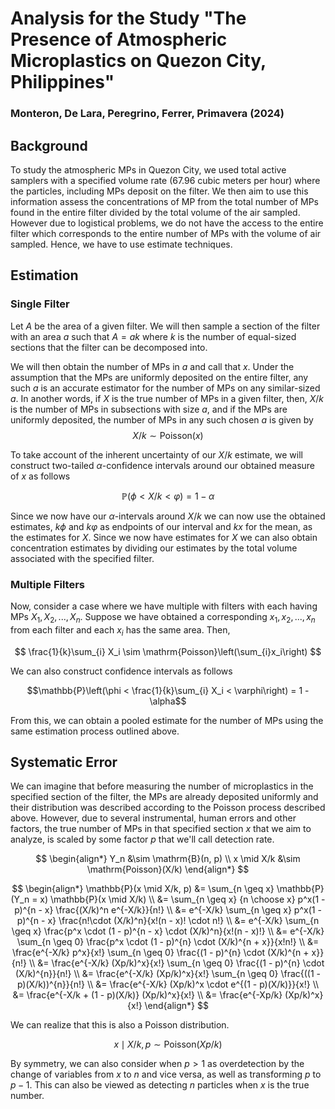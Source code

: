 # Analysis for the Study "The Presence of Atmospheric Microplastics on Quezon City, Philippines"
### Monteron, De Lara, Peregrino, Ferrer, Primavera (2024)

## Background
To study the atmospheric MPs in Quezon City, we used total active samplers
with a specified volume rate (67.96 cubic meters per hour) where the 
particles, including MPs deposit on the filter. We then aim to use this information
assess the concentrations of MP from the total number of MPs found in the entire filter divided by the total volume of the air sampled. However due to logistical problems, we do not have the access to the entire filter which corresponds to the
entire number of MPs with the volume of air sampled. Hence, we have to use
estimate techniques.

## Estimation 
### Single Filter
Let $A$ be the area of a given filter. We will then sample a section of the filter
with an area $a$ such that $A = ak$ where $k$ is the number of equal-sized sections that the filter can be decomposed into.

We will then obtain the number of MPs in $a$ and call that $x$. Under the assumption that the MPs are uniformly deposited on
the entire filter, any such $a$ is an accurate estimator for the number of MPs
on any similar-sized $a$. In another words, if $X$ is the true number of MPs in a given filter, then, $X/k$ is the number of MPs in subsections with size $a$, and if the MPs are uniformly deposited, the number of MPs in any such chosen $a$ is given by
$$
X/k \sim \mathrm{Poisson}(x)
$$

To take account of the inherent uncertainty of our $X/k$ estimate, we will construct two-tailed $\alpha$-confidence intervals around our obtained measure of $x$ as follows

$$\mathbb{P}(\phi < X/k < \varphi) = 1 - \alpha$$

Since we now have our $\alpha$-intervals around $X/k$ we can now use the obtained estimates, $k\phi$ and $k\varphi$ as endpoints of our interval and $kx$ for the mean, as the estimates for $X$. Since we now have estimates for $X$ we can also obtain concentration estimates by dividing our estimates by the total volume associated with the specified filter. 

### Multiple Filters
Now, consider a case where we have multiple with filters with each having MPs $X_1, X_2, ..., X_n$. Suppose we have obtained a corresponding $x_1, x_2, ..., x_n$ from each filter and each $x_i$ has the same area. Then,

$$
\frac{1}{k}\sum_{i} X_i \sim \mathrm{Poisson}\left(\sum_{i}x_i\right)
$$

We can also construct confidence intervals as follows

$$\mathbb{P}\left(\phi < \frac{1}{k}\sum_{i} X_i < \varphi\right) = 1 - \alpha$$

From this, we can obtain a pooled estimate for the number of MPs using the same estimation process outlined above.

## Systematic Error
We can imagine that before measuring the number of microplastics in the
specified section of the filter, the MPs are already deposited uniformly
and their distribution was described according to the Poisson process described above. However, due to 
several instrumental, human errors and other factors, the true number of MPs in that specified section $x$ that we aim to analyze, is scaled by some factor $p$ that we'll call detection rate. 

$$
\begin{align*}
Y_n &\sim \mathrm{B}(n, p) \\
x \mid X/k &\sim \mathrm{Poisson}(X/k)
\end{align*}
$$

$$
\begin{align*}
\mathbb{P}(x \mid X/k, p) &= \sum_{n \geq x} \mathbb{P}(Y_n = x) \mathbb{P}(x \mid X/k) \\ 
&= \sum_{n \geq x} {n \choose x} p^x(1 - p)^{n - x} \frac{(X/k)^n e^{-X/k}}{n!} \\ 
&= e^{-X/k} \sum_{n \geq x} p^x(1 - p)^{n - x} \frac{n!\cdot (X/k)^n}{x!(n - x)! \cdot n!} \\ 
&= e^{-X/k} \sum_{n \geq x} \frac{p^x \cdot (1 - p)^{n - x} \cdot (X/k)^n}{x!(n - x)!} \\ 
&= e^{-X/k} \sum_{n \geq 0} \frac{p^x \cdot (1 - p)^{n} \cdot (X/k)^{n + x}}{x!n!} \\ 
&= \frac{e^{-X/k} p^x}{x!} \sum_{n \geq 0} \frac{(1 - p)^{n} \cdot (X/k)^{n + x}}{n!} \\ 
&= \frac{e^{-X/k} (Xp/k)^x}{x!} \sum_{n \geq 0} \frac{(1 - p)^{n} \cdot (X/k)^{n}}{n!} \\ 
&= \frac{e^{-X/k} (Xp/k)^x}{x!} \sum_{n \geq 0} \frac{((1 - p)(X/k))^{n}}{n!} \\ 
&= \frac{e^{-X/k} (Xp/k)^x \cdot e^{(1 - p)(X/k)}}{x!} \\ 
&= \frac{e^{-X/k + (1 - p)(X/k)} (Xp/k)^x}{x!} \\ 
&= \frac{e^{-Xp/k} (Xp/k)^x}{x!} 
\end{align*} 
$$

We can realize that this is also a Poisson distribution. 

$$
x \mid X/k, p \sim \mathrm{Poisson}(Xp/k)
$$

By symmetry, we can also consider when $p > 1$ as overdetection by the change of variables from $x$ to $n$ and vice versa, as well as transforming $p$ to $p - 1$. This can also be viewed as detecting $n$ particles when $x$ is the true number.